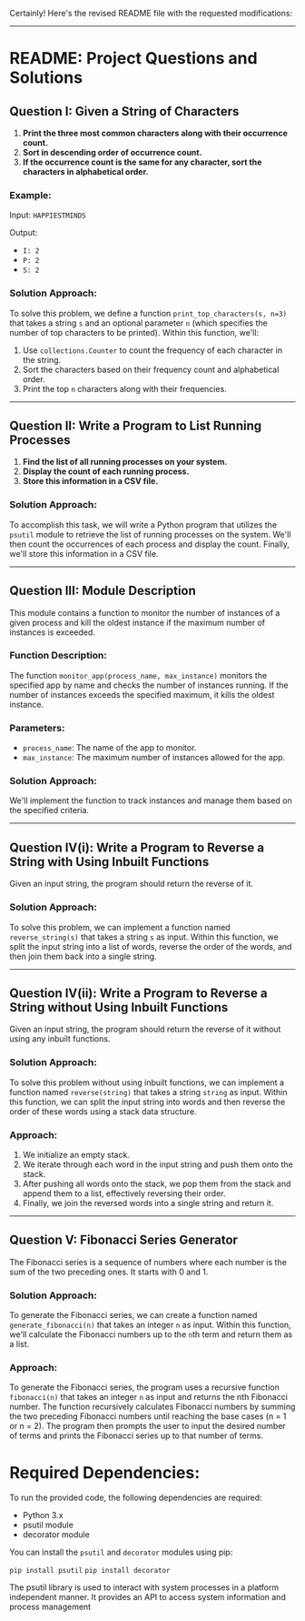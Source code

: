 Certainly! Here's the revised README file with the requested modifications:

---

# README: Project Questions and Solutions

## Question I: Given a String of Characters

1. **Print the three most common characters along with their occurrence count.**
2. **Sort in descending order of occurrence count.**
3. **If the occurrence count is the same for any character, sort the characters in alphabetical order.**

### Example:

Input: `HAPPIESTMINDS`

Output:
- `I: 2`
- `P: 2`
- `S: 2`

### Solution Approach:

To solve this problem, we define a function `print_top_characters(s, n=3)` that takes a string `s` and an optional parameter `n` (which specifies the number of top characters to be printed). Within this function, we'll:

1. Use `collections.Counter` to count the frequency of each character in the string.
2. Sort the characters based on their frequency count and alphabetical order.
3. Print the top `n` characters along with their frequencies.

---

## Question II: Write a Program to List Running Processes

1. **Find the list of all running processes on your system.**
2. **Display the count of each running process.**
3. **Store this information in a CSV file.**

### Solution Approach:

To accomplish this task, we will write a Python program that utilizes the `psutil` module to retrieve the list of running processes on the system. We'll then count the occurrences of each process and display the count. Finally, we'll store this information in a CSV file.

---

## Question III: Module Description

This module contains a function to monitor the number of instances of a given process and kill the oldest instance if the maximum number of instances is exceeded.

### Function Description:

The function `monitor_app(process_name, max_instance)` monitors the specified app by name and checks the number of instances running. If the number of instances exceeds the specified maximum, it kills the oldest instance.

### Parameters:

- `process_name`: The name of the app to monitor.
- `max_instance`: The maximum number of instances allowed for the app.

### Solution Approach:

We'll implement the function to track instances and manage them based on the specified criteria.

---

## Question IV(i): Write a Program to Reverse a String with Using Inbuilt Functions

Given an input string, the program should return the reverse of it.

### Solution Approach:

To solve this problem, we can implement a function named `reverse_string(s)` that takes a string `s` as input. Within this function, we split the input string into a list of words, reverse the order of the words, and then join them back into a single string.

---

## Question IV(ii): Write a Program to Reverse a String without Using Inbuilt Functions

Given an input string, the program should return the reverse of it without using any inbuilt functions.

### Solution Approach:

To solve this problem without using inbuilt functions, we can implement a function named `reverse(string)` that takes a string `string` as input. Within this function, we can split the input string into words and then reverse the order of these words using a stack data structure.

### Approach:

1. We initialize an empty stack.
2. We iterate through each word in the input string and push them onto the stack.
3. After pushing all words onto the stack, we pop them from the stack and append them to a list, effectively reversing their order.
4. Finally, we join the reversed words into a single string and return it.

---

## Question V: Fibonacci Series Generator

The Fibonacci series is a sequence of numbers where each number is the sum of the two preceding ones. It starts with 0 and 1.

### Solution Approach:

To generate the Fibonacci series, we can create a function named `generate_fibonacci(n)` that takes an integer `n` as input. Within this function, we'll calculate the Fibonacci numbers up to the `n`th term and return them as a list.

### Approach:

To generate the Fibonacci series, the program uses a recursive function `fibonacci(n)` that takes an integer `n` as input and returns the nth Fibonacci number. The function recursively calculates Fibonacci numbers by summing the two preceding Fibonacci numbers until reaching the base cases (n = 1 or n = 2). The program then prompts the user to input the desired number of terms and prints the Fibonacci series up to that number of terms.


# Required Dependencies:

To run the provided code, the following dependencies are required:

- Python 3.x
- psutil module
- decorator module

You can install the `psutil` and `decorator` modules using pip:

`pip install psutil`
`pip install decorator`

The psutil library is used to interact with system processes in a platform independent manner. It provides an API to access system information and process management